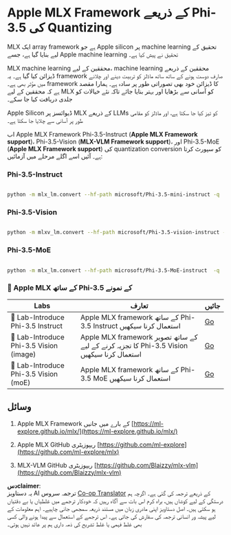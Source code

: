 <!--
CO_OP_TRANSLATOR_METADATA:
{
  "original_hash": "ec5e22bbded16acb7bdb9fa568ab5781",
  "translation_date": "2025-05-07T14:50:19+00:00",
  "source_file": "md/01.Introduction/04/UsingAppleMLXQuantifyingPhi.md",
  "language_code": "ur"
}
-->
# **Apple MLX Framework کے ذریعے Phi-3.5 کی Quantizing**


MLX ایک array framework ہے جو Apple silicon پر machine learning تحقیق کے لیے بنایا گیا ہے، جسے Apple machine learning تحقیق نے پیش کیا ہے۔

MLX machine learning محققین کے لیے، machine learning محققین کے ذریعے ڈیزائن کیا گیا ہے۔ یہ framework صارف دوست ہونے کے ساتھ ساتھ ماڈلز کو تربیت دینے اور چلانے میں مؤثر بھی ہے۔ framework کا ڈیزائن خود بھی تصوراتی طور پر سادہ ہے۔ ہمارا مقصد ہے کہ محققین کے لیے MLX کو آسانی سے بڑھایا اور بہتر بنایا جائے تاکہ نئے خیالات کو جلدی دریافت کیا جا سکے۔

Apple Silicon ڈیوائسز پر MLX کے ذریعے LLMs کو تیز کیا جا سکتا ہے، اور ماڈلز کو مقامی طور پر آسانی سے چلایا جا سکتا ہے۔

اب Apple MLX Framework Phi-3.5-Instruct (**Apple MLX Framework support**)، Phi-3.5-Vision (**MLX-VLM Framework support**)، اور Phi-3.5-MoE (**Apple MLX Framework support**) کی quantization conversion کو سپورٹ کرتا ہے۔ آئیں اسے اگلے مرحلے میں آزمائیں:

### **Phi-3.5-Instruct**


```bash

python -m mlx_lm.convert --hf-path microsoft/Phi-3.5-mini-instruct -q

```


### **Phi-3.5-Vision**


```bash

python -m mlxv_lm.convert --hf-path microsoft/Phi-3.5-vision-instruct -q

```

### **Phi-3.5-MoE**


```bash

python -m mlx_lm.convert --hf-path microsoft/Phi-3.5-MoE-instruct  -q

```



### **🤖 Apple MLX کے ساتھ Phi-3.5 کے نمونے**

| Labs    | تعارف | جائیں |
| -------- | ------- |  ------- |
| 🚀 Lab-Introduce Phi-3.5 Instruct  | Apple MLX framework کے ساتھ Phi-3.5 Instruct استعمال کرنا سیکھیں   |  [Go](../../../../../code/09.UpdateSamples/Aug/mlx-phi35-instruct.ipynb)    |
| 🚀 Lab-Introduce Phi-3.5 Vision (image) | Apple MLX framework کے ساتھ تصویر کا تجزیہ کرنے کے لیے Phi-3.5 Vision استعمال کرنا سیکھیں     |  [Go](../../../../../code/09.UpdateSamples/Aug/mlx-phi35-vision.ipynb)    |
| 🚀 Lab-Introduce Phi-3.5 Vision (moE)   | Apple MLX framework کے ساتھ Phi-3.5 MoE استعمال کرنا سیکھیں  |  [Go](../../../../../code/09.UpdateSamples/Aug/mlx-phi35-moe.ipynb)    |


## **وسائل**

1. Apple MLX Framework کے بارے میں جانیں [https://ml-explore.github.io/mlx/](https://ml-explore.github.io/mlx/)

2. Apple MLX GitHub ریپوزیٹری [https://github.com/ml-explore](https://github.com/ml-explore/mlx)

3. MLX-VLM GitHub ریپوزیٹری [https://github.com/Blaizzy/mlx-vlm](https://github.com/Blaizzy/mlx-vlm)

**دسclaimer**:  
یہ دستاویز AI ترجمہ سروس [Co-op Translator](https://github.com/Azure/co-op-translator) کے ذریعے ترجمہ کی گئی ہے۔ اگرچہ ہم درستگی کے لیے کوشاں ہیں، براہ کرم اس بات سے آگاہ رہیں کہ خودکار ترجمے میں غلطیاں یا بے دقتیاں ہو سکتی ہیں۔ اصل دستاویز اپنی مادری زبان میں مستند ذریعہ سمجھی جانی چاہیے۔ اہم معلومات کے لیے پیشہ ور انسانی ترجمہ کی سفارش کی جاتی ہے۔ اس ترجمے کے استعمال سے پیدا ہونے والی کسی بھی غلط فہمی یا غلط تشریح کی ذمہ داری ہم پر عائد نہیں ہوتی۔